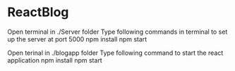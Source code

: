 # ReactBlog
Open terminal in ./Server folder
Type following commands in terminal to set up the server at port 5000
npm install 
npm start

Open terinal in ./blogapp folder
Type following command to start the react application
npm install
npm start
